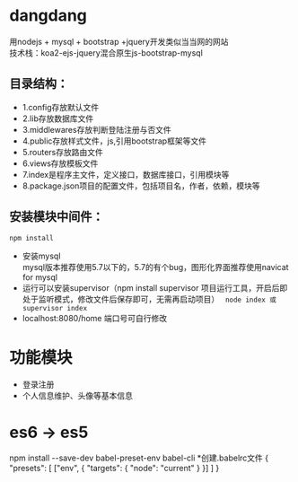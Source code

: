 # dangdang
用nodejs + mysql + bootstrap +jquery开发类似当当网的网站
<br>
技术栈：koa2-ejs-jquery混合原生js-bootstrap-mysql
## 目录结构：
* 1.config存放默认文件<br>
* 2.lib存放数据库文件<br>
* 3.middlewares存放判断登陆注册与否文件<br>
* 4.public存放样式文件，js,引用bootstrap框架等文件<br>
* 5.routers存放路由文件<br>
* 6.views存放模板文件<br>
* 7.index是程序主文件，定义接口，数据库接口，引用模块等<br>
* 8.package.json项目的配置文件，包括项目名，作者，依赖，模块等<br>
## 安装模块中间件：
` npm install `
* 安装mysql<br>
mysql版本推荐使用5.7以下的，5.7的有个bug，图形化界面推荐使用navicat for mysql
* 运行可以安装supervisor（npm install supervisor 项目运行工具，开启后即处于监听模式，修改文件后保存即可，无需再启动项目）
`  node index 或supervisor index `
* localhost:8080/home 端口号可自行修改
# 功能模块
* 登录注册
* 个人信息维护、头像等基本信息

# es6 -> es5 
npm install --save-dev babel-preset-env babel-cli
*创建.babelrc文件
{
  "presets": [
    ["env", {
      "targets": {
        "node": "current"
      }
    }]
  ]
}
